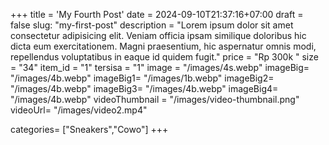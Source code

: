 +++
title = 'My Fourth Post'
date = 2024-09-10T21:37:16+07:00
draft = false
slug: "my-first-post"
description = "Lorem ipsum dolor sit amet consectetur adipisicing elit. Veniam officia ipsam similique doloribus hic dicta eum exercitationem. Magni praesentium, hic aspernatur omnis modi, repellendus voluptatibus in eaque id quidem fugit."
price = "Rp 300k "
size = "34"
item_id = "1"
tersisa = "1"
image = "/images/4s.webp"
imageBig= "/images/4b.webp"
imageBig1= "/images/1b.webp"
imageBig2= "/images/4b.webp"
imageBig3= "/images/4b.webp"
imageBig4= "/images/4b.webp"
videoThumbnail = "/images/video-thumbnail.png"
videoUrl= "/images/video2.mp4"

categories= ["Sneakers","Cowo"]
+++


